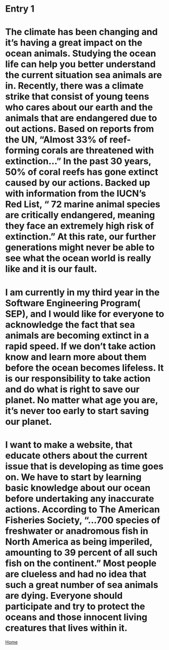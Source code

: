 # Entry 1

#	The climate has been changing and it’s having a great impact on the ocean animals. Studying the ocean life can help you better understand the current situation sea animals are in. Recently, there was a climate strike that consist of young teens who cares about our earth and the animals that are endangered due to out actions. Based on reports from the UN, “Almost 33% of reef-forming corals are threatened with extinction…” In the past 30 years, 50% of coral reefs has gone extinct caused by our actions. Backed up with information from the IUCN’s Red List, “ 72 marine animal species are critically endangered, meaning they face an extremely high risk of extinction.” At this rate, our further generations might never be able to see what the ocean world is really like and it is our fault.
#	I am currently in my third year in the Software Engineering Program( SEP), and I would like for everyone to acknowledge the fact that sea animals are becoming extinct in a rapid speed. If we don’t take action know and learn more about them before the ocean becomes lifeless. It is our responsibility to take action and do what is right to save our planet. No matter what age you are, it’s never too early to start saving our planet. 
#	 I want to make a website, that educate others about the current issue that is developing as time goes on. We have to start by learning basic knowledge about our ocean before undertaking any inaccurate actions. According to The American Fisheries Society, “...700 species of freshwater or anadromous fish in North America as being imperiled, amounting to 39 percent of all such fish on the continent.” Most people are clueless and had no idea that such a great number of sea animals are dying. Everyone should participate and try to protect the oceans and those innocent living creatures that lives within it. 
	 
[Home](../README.md)


